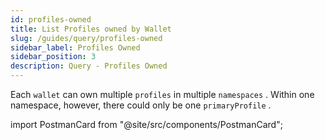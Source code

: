 ```yaml
---
id: profiles-owned
title: List Profiles owned by Wallet
slug: /guides/query/profiles-owned
sidebar_label: Profiles Owned
sidebar_position: 3
description: Query - Profiles Owned
---
```


Each `wallet` can own multiple `profiles` in multiple `namespaces` . Within one namespace, however, there could only be one `primaryProfile` .

import PostmanCard from "@site/src/components/PostmanCard";

<PostmanCard 
  queryURL="https://www.postman.com/cyberconnect-v2/workspace/cyberconnect-v2/request/20133006-30c15593-03f5-4ba6-b9b0-8d9558e714a2"
  exampleURL="https://www.postman.com/cyberconnect-v2/workspace/cyberconnect-v2/example/20133006-0c9005dc-52aa-4601-aa8d-248ddf9d656d"
/>

